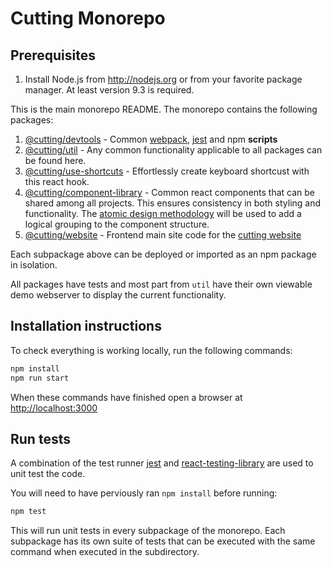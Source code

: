 # Cutting Monorepo

## Prerequisites
1. Install Node.js from http://nodejs.org or from your favorite package manager.  At least version 9.3 is required.


 This is the main monorepo README.  The monorepo contains the following packages:

 1. [@cutting/devtools](./packages/devtools/README.md) - Common [webpack](https://webpack.js.org/), [jest](https://facebook.github.io/jest/) and npm **scripts**
 2. [@cutting/util](./packages/util/README.md) - Any common functionality applicable to all packages can be found here.
 3. [@cutting/use-shortcuts](./packages/use-shortcuts/README.md) - Effortlessly create keyboard shortcust with this react hook.
 5. [@cutting/component-library](./packages/component-library/README.md) - Common react components that can be shared among all projects.  This ensures consistency in both styling and functionality.  The [atomic design methodology](http://atomicdesign.bradfrost.com/chapter-2/) will be used to add a logical grouping to the component structure.
 7. [@cutting/website](./packages/website/README.md) - Frontend main site code for the [cutting website](http://cutting.**scot**])

Each subpackage above can be deployed or imported as an npm package in isolation.

All packages have tests and most part from `util` have their own viewable demo webserver to display the current functionality.

## Installation instructions

To check everything is working locally, run the following commands:

```sh
npm install
npm run start
```

When these commands have finished open a browser at [http://localhost:3000](http://localhost:3000)

## Run tests

A combination of the test runner [jest](https://facebook.github.io/jest/) and [react-testing-library](https://github.com/testing-library/react-testing-library) are used to unit test the code.

You will need to have perviously ran `npm install` before running:

```sh
npm test
```

This will run unit tests in every subpackage of the monorepo.  Each subpackage has its own suite of tests that can be executed with the same command when executed in the subdirectory.